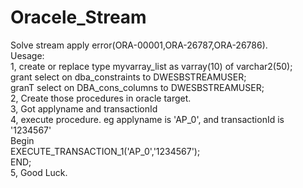 # Oracele_Stream
Solve stream apply error(ORA-00001,ORA-26787,ORA-26786). <br>
Uesage:<br>
1,
create or replace type myvarray_list as varray(10) of varchar2(50);<br>
grant select on dba_constraints to DWESBSTREAMUSER;<br>
granT select on DBA_cons_columns to DWESBSTREAMUSER;<br>
2, Create those procedures in oracle target. <br>
3, Got applyname and transactionId<br>
4, execute procedure. eg applyname is 'AP_0', and transactionId is '1234567'<br>
   Begin<br>
    EXECUTE_TRANSACTION_1('AP_0','1234567');<br>
   END;<br>
5, Good Luck.<br>


    
